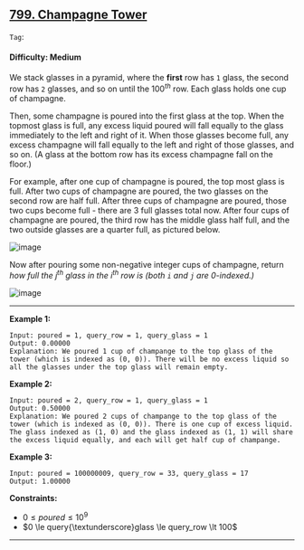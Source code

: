 ## [799. Champagne Tower](https://leetcode.com/problems/champagne-tower)

```Tag```:

#### Difficulty: Medium

We stack glasses in a pyramid, where the __first__ row has ```1``` glass, the second row has ```2``` glasses, and so on until the $100^{th}$ row.  Each glass holds one cup of champagne.

Then, some champagne is poured into the first glass at the top.  When the topmost glass is full, any excess liquid poured will fall equally to the glass immediately to the left and right of it.  When those glasses become full, any excess champagne will fall equally to the left and right of those glasses, and so on.  (A glass at the bottom row has its excess champagne fall on the floor.)

For example, after one cup of champagne is poured, the top most glass is full.  After two cups of champagne are poured, the two glasses on the second row are half full.  After three cups of champagne are poured, those two cups become full - there are 3 full glasses total now.  After four cups of champagne are poured, the third row has the middle glass half full, and the two outside glasses are a quarter full, as pictured below.

![image](https://s3-lc-upload.s3.amazonaws.com/uploads/2018/03/09/tower.png)

Now after pouring some non-negative integer cups of champagne, return _how full the j<sup>th</sup> glass in the i<sup>th</sup> row is (both ```i``` and ```j``` are 0-indexed.)_

![image](https://github.com/quananhle/Python/assets/35042430/2cb37a28-dee4-4566-bc1e-d515dbf1682c)

---

__Example 1:__
```
Input: poured = 1, query_row = 1, query_glass = 1
Output: 0.00000
Explanation: We poured 1 cup of champange to the top glass of the tower (which is indexed as (0, 0)). There will be no excess liquid so all the glasses under the top glass will remain empty.
```

__Example 2:__
```
Input: poured = 2, query_row = 1, query_glass = 1
Output: 0.50000
Explanation: We poured 2 cups of champange to the top glass of the tower (which is indexed as (0, 0)). There is one cup of excess liquid. The glass indexed as (1, 0) and the glass indexed as (1, 1) will share the excess liquid equally, and each will get half cup of champange.
```

__Example 3:__
```
Input: poured = 100000009, query_row = 33, query_glass = 17
Output: 1.00000
```

__Constraints:__

- $0 \le poured \le 10^{9}$
- $0 \le query{\textunderscore}glass \le query_row \lt 100$

---
